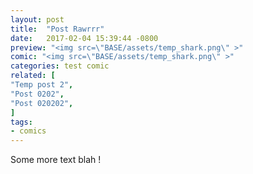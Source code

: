 ```yaml
---
layout: post
title:  "Post Rawrrr"
date:   2017-02-04 15:39:44 -0800
preview: "<img src=\"BASE/assets/temp_shark.png\" >"
comic: "<img src=\"BASE/assets/temp_shark.png\" >"
categories: test comic
related: [
"Temp post 2",
"Post 0202",
"Post 020202",
]
tags:
- comics
---
```


Some more text blah !
